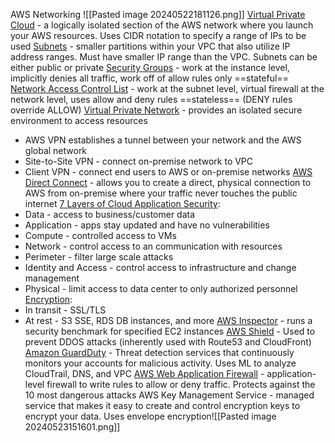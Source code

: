 AWS Networking
![[Pasted image 20240522181126.png]]
<u>Virtual Private Cloud</u> - a logically isolated section of the AWS network where you launch your AWS resources. Uses CIDR notation to specify a range of IPs to be used
<u>Subnets</u> - smaller partitions within your VPC that also utilize IP address ranges. Must have smaller IP range than the VPC. Subnets can be either public or private
<u>Security Groups</u> - work at the instance level, implicitly denies all traffic, work off of allow rules only ==stateful==
<u>Network Access Control List</u> - work at the subnet level, virtual firewall at the network level, uses allow and deny rules ==stateless== (DENY rules override ALLOW)
<u>Virtual Private Network</u> - provides an isolated secure environment to access resources
- AWS VPN establishes a tunnel between your network and the AWS global network
- Site-to-Site VPN - connect on-premise network to VPC
- Client VPN - connect end users to AWS or on-premise networks
<u>AWS Direct Connect</u> - allows you to create a direct, physical connection to AWS from on-premise where your traffic never touches the public internet
<u>7 Layers of Cloud Application Security</u>:
- Data - access to business/customer data
- Application - apps stay updated and have no vulnerabilities
- Compute - controlled access to VMs
- Network - control access to an communication with resources
- Perimeter - filter large scale attacks
- Identity and Access - control access to infrastructure and change management
- Physical - limit access to data center to only authorized personnel
<u>Encryption</u>:
- In transit - SSL/TLS
- At rest - S3 SSE, RDS DB instances, and more
<u>AWS Inspector</u> - runs a security benchmark for specified EC2 instances
<u>AWS Shield</u> - Used to prevent DDOS attacks (inherently used with Route53 and CloudFront)
<u>Amazon GuardDuty</u> - Threat detection services that continuously monitors your accounts for malicious activity. Uses ML to analyze CloudTrail, DNS, and VPC
<u>AWS Web Application Firewall</u> - application-level firewall to write rules to allow or deny traffic. Protects against the 10 most dangerous attacks
AWS Key Management Service - managed service that makes it easy to create and control encryption keys to encrypt your data. Uses envelope encryption![[Pasted image 20240523151601.png]]
